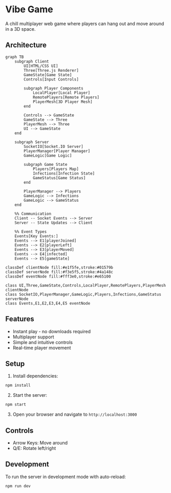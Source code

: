 # Vibe Game

A chill multiplayer web game where players can hang out and move around in a 3D space.

## Architecture

```mermaid
graph TB
    subgraph Client
        UI[HTML/CSS UI]
        Three[Three.js Renderer]
        GameState[Game State]
        Controls[Input Controls]
        
        subgraph Player Components
            LocalPlayer[Local Player]
            RemotePlayers[Remote Players]
            PlayerMesh[3D Player Mesh]
        end
        
        Controls --> GameState
        GameState --> Three
        PlayerMesh --> Three
        UI --> GameState
    end

    subgraph Server
        SocketIO[Socket.IO Server]
        PlayerManager[Player Manager]
        GameLogic[Game Logic]
        
        subgraph Game State
            Players[Players Map]
            Infections[Infection State]
            GameStatus[Game Status]
        end
        
        PlayerManager --> Players
        GameLogic --> Infections
        GameLogic --> GameStatus
    end

    %% Communication
    Client -- Socket Events --> Server
    Server -- State Updates --> Client
    
    %% Event Types
    Events[Key Events:]
    Events --> E1[playerJoined]
    Events --> E2[playerLeft]
    Events --> E3[playerMoved]
    Events --> E4[infected]
    Events --> E5[gameState]

classDef clientNode fill:#e1f5fe,stroke:#01579b
classDef serverNode fill:#f3e5f5,stroke:#4a148c
classDef eventNode fill:#fff3e0,stroke:#e65100

class UI,Three,GameState,Controls,LocalPlayer,RemotePlayers,PlayerMesh clientNode
class SocketIO,PlayerManager,GameLogic,Players,Infections,GameStatus serverNode
class Events,E1,E2,E3,E4,E5 eventNode
```

## Features

- Instant play - no downloads required
- Multiplayer support
- Simple and intuitive controls
- Real-time player movement

## Setup

1. Install dependencies:
```bash
npm install
```

2. Start the server:
```bash
npm start
```

3. Open your browser and navigate to `http://localhost:3000`

## Controls

- Arrow Keys: Move around
- Q/E: Rotate left/right

## Development

To run the server in development mode with auto-reload:
```bash
npm run dev
``` 